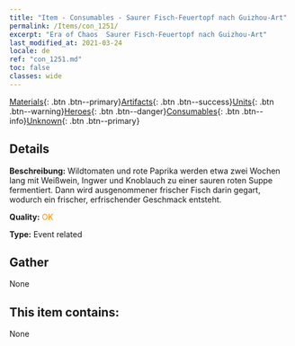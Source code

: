 ```yaml
---
title: "Item - Consumables - Saurer Fisch-Feuertopf nach Guizhou-Art"
permalink: /Items/con_1251/
excerpt: "Era of Chaos  Saurer Fisch-Feuertopf nach Guizhou-Art"
last_modified_at: 2021-03-24
locale: de
ref: "con_1251.md"
toc: false
classes: wide
---
```

 [Materials](/de/Items/){: .btn .btn--primary}[Artifacts](/de/Items/Artifacts/){: .btn .btn--success}[Units](/de/Items/Units/){: .btn .btn--warning}[Heroes](/de/Items/Heroes/){: .btn .btn--danger}[Consumables](/de/Items/Consumables/){: .btn .btn--info}[Unknown](/de/Items/Unknown/){: .btn .btn--primary}

## Details
 **Beschreibung:** Wildtomaten und rote Paprika werden etwa zwei Wochen lang mit Weißwein, Ingwer und Knoblauch zu einer sauren roten Suppe fermentiert. Dann wird ausgenommener frischer Fisch darin gegart, wodurch ein frischer, erfrischender Geschmack entsteht.

 **Quality:** <span style="color: #FF8C00">OK</span>

 **Type:** Event related

## Gather

  None

## This item contains:

  None


